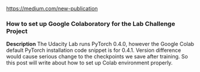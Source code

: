 https://medium.com/new-publication

### How to set up Google Colaboratory for the Lab Challenge Project

**Description**
The Udacity Lab runs PyTorch 0.4.0, however the Google Colab default PyTorch installation code snippet is for 0.4.1. Version difference would cause serious change to the checkpoints we save after training. So this post will write about how to set up Colab environment properly.
